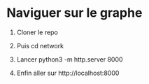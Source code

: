 # Naviguer sur le graphe

1) Cloner le repo

2) Puis cd network

3) Lancer python3 -m http.server 8000

4) Enfin aller sur http://localhost:8000